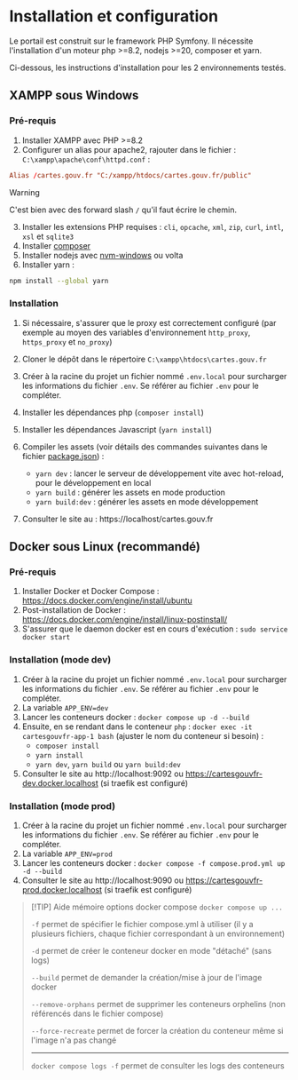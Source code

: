 # Installation et configuration

Le portail est construit sur le framework PHP Symfony. Il nécessite l'installation d'un moteur php >=8.2, nodejs >=20, composer et yarn.

Ci-dessous, les instructions d'installation pour les 2 environnements testés.

## XAMPP sous Windows

### Pré-requis

1. Installer XAMPP avec PHP >=8.2
2. Configurer un alias pour apache2, rajouter dans le fichier : `C:\xampp\apache\conf\httpd.conf` :

```conf
Alias /cartes.gouv.fr "C:/xampp/htdocs/cartes.gouv.fr/public"
```

> [!WARNING]
> C'est bien avec des forward slash `/` qu'il faut écrire le chemin.

3. Installer les extensions PHP requises : `cli`, `opcache`, `xml`, `zip`, `curl`, `intl`, `xsl` et `sqlite3`
4. Installer [composer](https://getcomposer.org)
5. Installer nodejs avec [nvm-windows](https://github.com/coreybutler/nvm-windows) ou volta
6. Installer yarn :

```bash
npm install --global yarn
```

### Installation

1. Si nécessaire, s'assurer que le proxy est correctement configuré (par exemple au moyen des variables d'environnement `http_proxy`, `https_proxy` et `no_proxy`)

2. Cloner le dépôt dans le répertoire `C:\xampp\htdocs\cartes.gouv.fr`

3. Créer à la racine du projet un fichier nommé `.env.local` pour surcharger les informations du fichier `.env`. Se référer au fichier `.env` pour le compléter.

4. Installer les dépendances php (`composer install`)

5. Installer les dépendances Javascript (`yarn install`)

6. Compiler les assets (voir détails des commandes suivantes dans le fichier [package.json](./../../package.json)) :

    - `yarn dev` : lancer le serveur de développement vite avec hot-reload, pour le développement en local
    - `yarn build` : générer les assets en mode production
    - `yarn build:dev` : générer les assets en mode développement

7. Consulter le site au : https://localhost/cartes.gouv.fr

## Docker sous Linux (recommandé)

### Pré-requis

1. Installer Docker et Docker Compose : https://docs.docker.com/engine/install/ubuntu
2. Post-installation de Docker : https://docs.docker.com/engine/install/linux-postinstall/
3. S'assurer que le daemon docker est en cours d'exécution : `sudo service docker start`

### Installation (mode dev)

1. Créer à la racine du projet un fichier nommé `.env.local` pour surcharger les informations du fichier `.env`. Se référer au fichier `.env` pour le compléter.
2. La variable `APP_ENV=dev`
3. Lancer les conteneurs docker : `docker compose up -d --build`
4. Ensuite, en se rendant dans le conteneur `php` : `docker exec -it cartesgouvfr-app-1 bash` (ajuster le nom du conteneur si besoin) :
    - `composer install`
    - `yarn install`
    - `yarn dev`, `yarn build` ou `yarn build:dev`
5. Consulter le site au http://localhost:9092 ou https://cartesgouvfr-dev.docker.localhost (si traefik est configuré)

### Installation (mode prod)

1. Créer à la racine du projet un fichier nommé `.env.local` pour surcharger les informations du fichier `.env`. Se référer au fichier `.env` pour le compléter.
2. La variable `APP_ENV=prod`
3. Lancer les conteneurs docker : `docker compose -f compose.prod.yml up -d --build`
4. Consulter le site au http://localhost:9090 ou https://cartesgouvfr-prod.docker.localhost (si traefik est configuré)

> [!TIP] Aide mémoire options docker compose
> `docker compose up ...`
>
> `-f` permet de spécifier le fichier compose.yml à utiliser (il y a plusieurs fichiers, chaque fichier correspondant à un environnement)
>
> `-d` permet de créer le conteneur docker en mode "détaché" (sans logs)
>
> `--build` permet de demander la création/mise à jour de l'image docker
>
> `--remove-orphans` permet de supprimer les conteneurs orphelins (non référencés dans le fichier compose)
>
> `--force-recreate` permet de forcer la création du conteneur même si l'image n'a pas changé
>
> ---
>
> `docker compose logs -f` permet de consulter les logs des conteneurs
